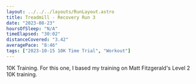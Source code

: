 ```yaml
---
layout: ../../../layouts/RunLayout.astro
title: Treadmill - Recovery Run 3
date: "2023-08-23"
hoursOfSleep: "N/A"
timeElapsed: "30:02"
distanceCovered: "3.42"
averagePace: "8:46"
tags: ["2023-10-15 10K Time Trial", "Workout"]
---
```


10K Training. For this one, I based my training on Matt Fitzgerald's Level 2 10K training.
